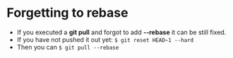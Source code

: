 # Forgetting to rebase


* If you executed a **git pull** and forgot to add **--rebase** it can be still fixed.
* If you have not pushed it out yet: `$ git reset HEAD~1 --hard`
* Then you can `$ git pull --rebase`


